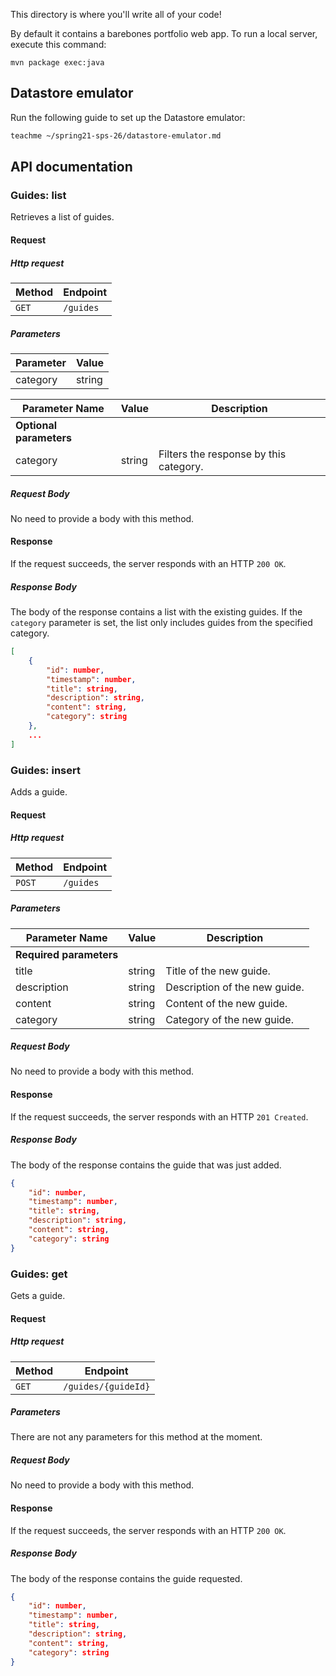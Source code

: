 This directory is where you'll write all of your code!

By default it contains a barebones portfolio web app. To run a local server,
execute this command:

```
mvn package exec:java
```

## Datastore emulator
Run the following guide to set up the Datastore emulator:

```bash
teachme ~/spring21-sps-26/datastore-emulator.md
```

## API documentation

### Guides: list
Retrieves a list of guides.

#### Request

##### Http request

| Method | Endpoint |
| --- | --- |
| `GET` | `/guides` |

##### Parameters
| Parameter | Value |
| --- | --- |
| category | string |

| Parameter Name | Value | Description |
| --- | --- | --- |
| **Optional parameters** |
| category | string | Filters the response by this category. |

##### Request Body
No need to provide a body with this method.

#### Response

If the request succeeds, the server responds with an HTTP `200 OK`.

##### Response Body
The body of the response contains a list with the existing guides. If the `category` parameter is set, the list only includes guides from the specified category.
```JSON
[
    {
        "id": number,
        "timestamp": number,
        "title": string,
        "description": string, 
        "content": string,
        "category": string
    },
    ...
]
```

### Guides: insert
Adds a guide.

#### Request

##### Http request

| Method | Endpoint |
| --- | --- |
| `POST` | `/guides` |

##### Parameters
| Parameter Name | Value | Description |
| --- | --- | --- |
| **Required parameters** |
| title | string | Title of the new guide. |
| description | string | Description of the new guide. |
| content | string | Content of the new guide. |
| category | string | Category of the new guide. |

##### Request Body
No need to provide a body with this method.

#### Response

If the request succeeds, the server responds with an HTTP `201 Created`.

##### Response Body
The body of the response contains the guide that was just added.
```JSON
{
    "id": number,
    "timestamp": number,
    "title": string,
    "description": string, 
    "content": string,
    "category": string
}
```

### Guides: get
Gets a guide.

#### Request

##### Http request

| Method | Endpoint |
| --- | --- |
| `GET` | `/guides/{guideId}` |

##### Parameters
There are not any parameters for this method at the moment.

##### Request Body
No need to provide a body with this method.

#### Response

If the request succeeds, the server responds with an HTTP `200 OK`. 

##### Response Body
The body of the response contains the guide requested.
```JSON
{
    "id": number,
    "timestamp": number,
    "title": string,
    "description": string, 
    "content": string,
    "category": string
}
```
